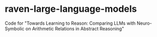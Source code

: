 # raven-large-language-models
Code for "Towards Learning to Reason: Comparing LLMs with Neuro-Symbolic on Arithmetic Relations in Abstract Reasoning"

